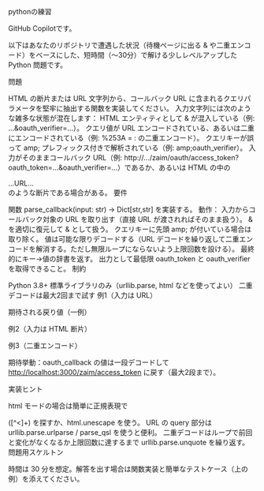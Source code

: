 pythonの練習

GitHub Copilotです。

以下はあなたのリポジトリで遭遇した状況（待機ページに出る & や二重エンコード）をベースにした、短時間（〜30分）で解ける少しレベルアップした Python 問題です。

問題

HTML の断片または URL 文字列から、コールバック URL に含まれるクエリパラメータを堅牢に抽出する関数を実装してください。
入力文字列には次のような雑多な状態が混在します：
HTML エンティティとして &amp; が混入している（例: ...&amp;oauth_verifier=...）。
クエリ値が URL エンコードされている、あるいは二重にエンコードされている（例: %253A = : の二重エンコード）。
クエリキーが誤って amp; プレフィックス付きで解析されている（例: amp;oauth_verifier）。
入力がそのままコールバック URL（例: http://.../zaim/oauth/access_token?oauth_token=...&amp;oauth_verifier=...）であるか、あるいは HTML の中の <div class="callback">...URL...</div> のような断片である場合がある。
要件

関数 parse_callback(input: str) -> Dict[str,str] を実装する。
動作：
入力からコールバック対象の URL を取り出す（直接 URL が渡されればそのまま扱う）。
&amp; を適切に復元して & として扱う。
クエリキーに先頭 amp; が付いている場合は取り除く。
値は可能な限りデコードする（URL デコードを繰り返して二重エンコードを解消する。ただし無限ループにならないよう上限回数を設ける）。
最終的にキー→値の辞書を返す。
出力として最低限 oauth_token と oauth_verifier を取得できること。
制約

Python 3.8+
標準ライブラリのみ（urllib.parse, html などを使ってよい）
二重デコードは最大2回まで試す
例1（入力は URL）

期待される戻り値（一例）

例2（入力は HTML 断片）

例3（二重エンコード）

期待挙動：oauth_callback の値は一段デコードして <http://localhost:3000/zaim/access_token> に戻す（最大2段まで）。

実装ヒント

html モードの場合は簡単に正規表現で <div class="callback">([^<]+) を探すか、html.unescape を使う。
URL の query 部分は urllib.parse.urlparse / parse_qsl を使うと便利。
二重デコードはループで前回と変化がなくなるか上限回数に達するまで urllib.parse.unquote を繰り返す。
問題用スケルトン

時間は 30 分を想定。解答を出す場合は関数実装と簡単なテストケース（上の例）を添えてください。
